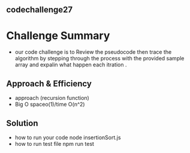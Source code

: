 ## codechallenge27
# Challenge Summary
- our code challenge is to Review the pseudocode  then trace the algorithm by stepping through the process with the provided sample array and expalin what happen each itration .

## Approach & Efficiency
- approach (recursion function) 
- Big O spaceo(1)/time O(n^2)

## Solution
- how to run your code node insertionSort.js
- how to run test file npm run test

